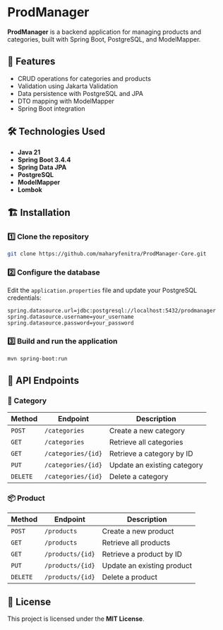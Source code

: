 # ProdManager

**ProdManager** is a backend application for managing products and categories, built with Spring Boot, PostgreSQL, and ModelMapper.

## 🚀 Features
- CRUD operations for categories and products
- Validation using Jakarta Validation
- Data persistence with PostgreSQL and JPA
- DTO mapping with ModelMapper
- Spring Boot integration

## 🛠 Technologies Used
- **Java 21**
- **Spring Boot 3.4.4**
- **Spring Data JPA**
- **PostgreSQL**
- **ModelMapper**
- **Lombok**

## 🏗 Installation

### 1️⃣ Clone the repository
```sh
git clone https://github.com/maharyfenitra/ProdManager-Core.git
```

### 2️⃣ Configure the database
Edit the `application.properties` file and update your PostgreSQL credentials:
```properties
spring.datasource.url=jdbc:postgresql://localhost:5432/prodmanager
spring.datasource.username=your_username
spring.datasource.password=your_password
```

### 3️⃣ Build and run the application
```sh
mvn spring-boot:run
```

## 📡 API Endpoints

### 📂 Category
| Method | Endpoint | Description |
|--------|---------|-------------|
| `POST` | `/categories` | Create a new category |
| `GET` | `/categories` | Retrieve all categories |
| `GET` | `/categories/{id}` | Retrieve a category by ID |
| `PUT` | `/categories/{id}` | Update an existing category |
| `DELETE` | `/categories/{id}` | Delete a category |

### 📦 Product
| Method | Endpoint | Description |
|--------|---------|-------------|
| `POST` | `/products` | Create a new product |
| `GET` | `/products` | Retrieve all products |
| `GET` | `/products/{id}` | Retrieve a product by ID |
| `PUT` | `/products/{id}` | Update an existing product |
| `DELETE` | `/products/{id}` | Delete a product |

## 📝 License
This project is licensed under the **MIT License**.
